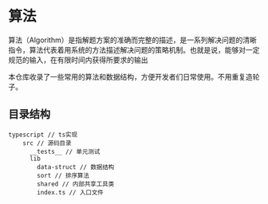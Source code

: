 # 算法

算法（Algorithm）是指解题方案的准确而完整的描述，是一系列解决问题的清晰指令，算法代表着用系统的方法描述解决问题的策略机制。也就是说，能够对一定规范的输入，在有限时间内获得所要求的输出

本仓库收录了一些常用的算法和数据结构，方便开发者们日常使用。不用重复造轮子。


## 目录结构

```
typescript // ts实现
    src // 源码目录
      __tests__ // 单元测试
      lib
        data-struct // 数据结构
        sort // 排序算法
        shared // 内部共享工具类
        index.ts // 入口文件
```